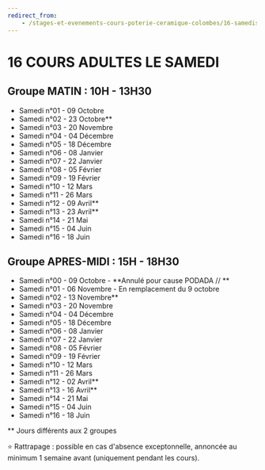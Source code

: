 ```yaml
---
redirect_from:
    - /stages-et-evenements-cours-poterie-ceramique-colombes/16-samedis/
---
```

# 16 COURS ADULTES LE SAMEDI  

## Groupe MATIN : 10H - 13H30  

- Samedi n°01 - 09 Octobre  
- Samedi n°02 - 23 Octobre**  
- Samedi n°03 - 20 Novembre  
- Samedi n°04 - 04 Décembre  
- Samedi n°05 - 18 Décembre  
- Samedi n°06 - 08 Janvier  
- Samedi n°07 - 22 Janvier  
- Samedi n°08 - 05 Février  
- Samedi n°09 - 19 Février  
- Samedi n°10 - 12 Mars  
- Samedi n°11 - 26 Mars  
- Samedi n°12 - 09 Avril**  
- Samedi n°13 - 23 Avril**  
- Samedi n°14 - 21 Mai  
- Samedi n°15 - 04 Juin  
- Samedi n°16 - 18 Juin  


## Groupe APRES-MIDI : 15H - 18H30  
- Samedi n°00 - 09 Octobre - **Annulé pour cause PODADA // **   
- Samedi n°01 - 06 Novembre - En remplacement du 9 octobre
- Samedi n°02 - 13 Novembre**  
- Samedi n°03 - 20 Novembre  
- Samedi n°04 - 04 Décembre  
- Samedi n°05 - 18 Décembre  
- Samedi n°06 - 08 Janvier  
- Samedi n°07 - 22 Janvier  
- Samedi n°08 - 05 Février  
- Samedi n°09 - 19 Février  
- Samedi n°10 - 12 Mars  
- Samedi n°11 - 26 Mars  
- Samedi n°12 - 02 Avril**  
- Samedi n°13 - 16 Avril**  
- Samedi n°14 - 21 Mai  
- Samedi n°15 - 04 Juin  
- Samedi n°16 - 18 Juin  

** Jours différents aux 2 groupes  
  
⭐ Rattrapage : possible en cas d'absence exceptonnelle, annoncée au minimum 1 semaine avant (uniquement pendant les cours).  

 
